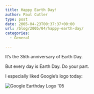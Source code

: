 ```yaml
---
title: Happy Earth Day!
author: Paul Cutler
type: post
date: 2005-04-23T00:37:37+00:00
url: /blog/2005/04/happy-earth-day/
categories:
  - General

---
```

It&#8217;s the 35th anniversary of Earth Day.

But every day is Earth Day. Do your part.

I especially liked Google&#8217;s logo today:

<img src="https://i2.wp.com/www.paulcutler.org/misc/earthday05.gif?w=700" alt="Google Earthday Logo '05" data-recalc-dims="1" />